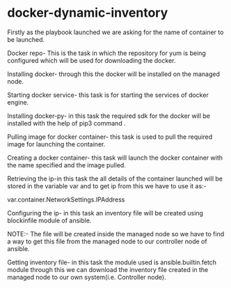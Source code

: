 # docker-dynamic-inventory
Firstly as the playbook launched we are asking for the name of container to be launched.

Docker repo- This is the task in which the repository for yum is being configured which will be used for downloading the docker.

Installing docker- through this the docker will be installed on the managed node.

Starting docker service- this task is for starting the services of docker engine.

Installing docker-py- in this task the required sdk for the docker will be installed with the help of pip3 command .

Pulling image for docker container- this task is used to pull the required image for launching the container.

Creating  a docker container- this task will launch the docker container with the name specified and the image pulled.

Retrieving the ip-in this task the all details of the container launched will be stored in the variable var and to get ip from this we have to use it  as:-

var.container.NetworkSettings.IPAddress

Configuring the ip- in this task an inventory file will be created using blockinfile module of ansible.

NOTE:-  The file will be created inside the managed node so we have to find a way to get this file from the managed node to our controller node of ansible.

Getting inventory file- in this task the module used is ansible.builtin.fetch module through this we can download the inventory file created in the managed node to our own system(i.e. Controller node).
